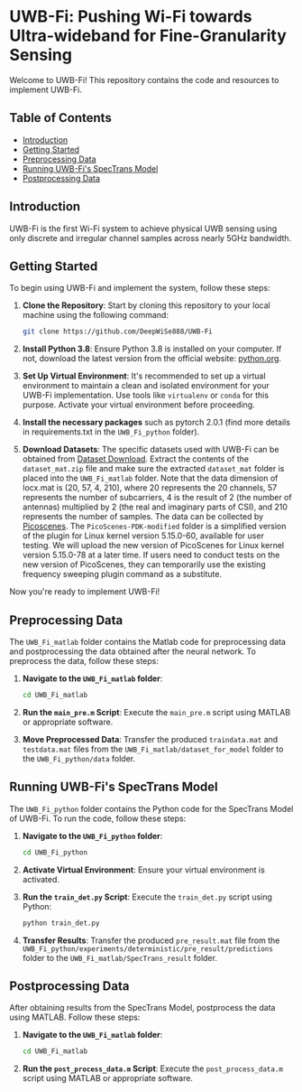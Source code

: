 # UWB-Fi: Pushing Wi-Fi towards Ultra-wideband for Fine-Granularity Sensing

Welcome to UWB-Fi! This repository contains the code and resources to implement UWB-Fi.

## Table of Contents

- [Introduction](#introduction)
- [Getting Started](#getting-started)
- [Preprocessing Data](#preprocessing-data)
- [Running UWB-Fi's SpecTrans Model](#running-uwb-fis-spectrans-model)
- [Postprocessing Data](#postprocessing-data)

## Introduction

UWB-Fi is the first Wi-Fi system to achieve physical UWB sensing using only discrete and irregular channel samples across nearly 5GHz bandwidth.


## Getting Started

To begin using UWB-Fi and implement the system, follow these steps:

1. **Clone the Repository**: Start by cloning this repository to your local machine using the following command:

   ```bash
   git clone https://github.com/DeepWiSe888/UWB-Fi
   ```

2. **Install Python 3.8**: Ensure Python 3.8 is installed on your computer. If not, download the latest version from the official website: [python.org](https://www.python.org/).

3. **Set Up Virtual Environment**: It's recommended to set up a virtual environment to maintain a clean and isolated environment for your UWB-Fi implementation. Use tools like `virtualenv` or `conda` for this purpose. Activate your virtual environment before proceeding.

4. **Install the necessary packages** such as pytorch 2.0.1 (find more details in requirements.txt in the `UWB_Fi_python` folder).

5. **Download Datasets**: The specific datasets used with UWB-Fi can be obtained from [Dataset Download](https://entuedu-my.sharepoint.com/:u:/g/personal/hongbo001_e_ntu_edu_sg/EQMBtZTgYf1CqLQ9AhMu0k8B3gljzw3jGuf1VvcjiN43UQ?e=MWtEku). Extract the contents of the `dataset_mat.zip` file and  make sure the extracted `dataset_mat` folder is placed into the `UWB_Fi_matlab` folder.
Note that the data dimension of locx.mat is (20, 57, 4, 210), where 20 represents the 20 channels, 57 represents the number of subcarriers, 4 is the result of 2 (the number of antennas) multiplied by 2 (the real and imaginary parts of CSI), and 210 represents the number of samples. The data can be collected by [Picoscenes](https://ps.zpj.io/). The `PicoScenes-PDK-modified` folder is a simplified version of the plugin for Linux kernel version 5.15.0-60, available for user testing. We will upload the new version of PicoScenes for Linux kernel version 5.15.0-78 at a later time. If users need to conduct tests on the new version of PicoScenes, they can temporarily use the existing frequency sweeping plugin command as a substitute.

Now you're ready to implement UWB-Fi!

## Preprocessing Data

The `UWB_Fi_matlab` folder contains the Matlab code for preprocessing data and postprocessing the data obtained after the neural network. To preprocess the data, follow these steps: 

1. **Navigate to the `UWB_Fi_matlab` folder**:

   ```bash
   cd UWB_Fi_matlab
   ```

2. **Run the `main_pre.m` Script**: Execute the `main_pre.m` script using MATLAB or appropriate software.

3. **Move Preprocessed Data**: Transfer the produced `traindata.mat` and `testdata.mat` files from the `UWB_Fi_matlab/dataset_for_model` folder to the `UWB_Fi_python/data` folder.

## Running UWB-Fi's SpecTrans Model

The `UWB_Fi_python` folder contains the Python code for the SpecTrans Model of UWB-Fi. To run the code, follow these steps:

1. **Navigate to the `UWB_Fi_python` folder**:

   ```bash
   cd UWB_Fi_python
   ```

2. **Activate Virtual Environment**: Ensure your virtual environment is activated.

3. **Run the `train_det.py` Script**: Execute the `train_det.py` script using Python:

   ```bash
   python train_det.py
   ```

4. **Transfer Results**: Transfer the produced `pre_result.mat` file from the `UWB_Fi_python/experiments/deterministic/pre_result/predictions` folder to the `UWB_Fi_matlab/SpecTrans_result` folder.

## Postprocessing Data

After obtaining results from the SpecTrans Model, postprocess the data using MATLAB. Follow these steps: 

1. **Navigate to the `UWB_Fi_matlab` folder**:

   ```bash
   cd UWB_Fi_matlab
   ```

2. **Run the `post_process_data.m` Script**: Execute the `post_process_data.m` script using MATLAB or appropriate software.




